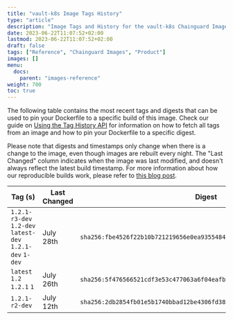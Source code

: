 ```yaml
---
title: "vault-k8s Image Tags History"
type: "article"
description: "Image Tags and History for the vault-k8s Chainguard Image"
date: 2023-06-22T11:07:52+02:00
lastmod: 2023-06-22T11:07:52+02:00
draft: false
tags: ["Reference", "Chainguard Images", "Product"]
images: []
menu:
  docs:
    parent: "images-reference"
weight: 700
toc: true
---
```


The following table contains the most recent tags and digests that can be used to pin your Dockerfile to a specific build of this image. Check our guide on [Using the Tag History API](/chainguard/chainguard-images/using-the-tag-history-api/) for information on how to fetch all tags from an image and how to pin your Dockerfile to a specific digest.

Please note that digests and timestamps only change when there is a change to the image, even though images are rebuilt every night. The "Last Changed" column indicates when the image was last modified, and doesn't always reflect the latest build timestamp. For more information about how our reproducible builds work, please refer to [this blog post](https://www.chainguard.dev/unchained/reproducing-chainguards-reproducible-image-builds).

| Tag (s)                                                    | Last Changed | Digest                                                                    |
|------------------------------------------------------------|--------------|---------------------------------------------------------------------------|
|  `1.2.1-r3-dev` `1.2-dev` `latest-dev` `1.2.1-dev` `1-dev` | July 28th    | `sha256:fbe4526f22b10b721219656e0ea935548434377c68df41af7fefac4eaa37c9e1` |
|  `latest` `1.2` `1.2.1` `1`                                | July 26th    | `sha256:5f476566521cdf3e53c477063a6f04eafbfa16f87d7d6f7575b5635720a20c6b` |
|  `1.2.1-r2-dev`                                            | July 12th    | `sha256:2db2854fb01e5b1740bbad12be4306fd3816bb54625054b4c53d87d5475eb732` |
